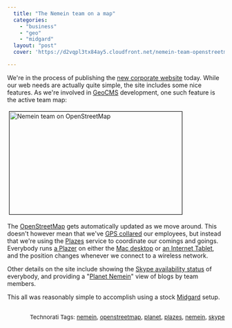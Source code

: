 ```yaml
---
  title: "The Nemein team on a map"
  categories: 
    - "business"
    - "geo"
    - "midgard"
  layout: "post"
  cover: 'https://d2vqpl3tx84ay5.cloudfront.net/nemein-team-openstreetmap-1.png'

---
```

<p>
We're in the process of publishing the <a href="http://nemein.com/">new corporate website</a> today. While our web needs are actually quite simple, the site includes some nice features. As we're involved in <a href="http://en.wikipedia.org/wiki/GeoCMS">GeoCMS</a> development, one such feature is the active team map:
</p><p>
<a href="https://d2vqpl3tx84ay5.cloudfront.net/nemein-team-openstreetmap-1.png"><img src="https://d2vqpl3tx84ay5.cloudfront.net/nemein-team-openstreetmap-1-tm.jpg" height="238" width="400" border="1" hspace="4" vspace="4" alt="Nemein team on OpenStreetMap" title="Nemein team on OpenStreetMap" /></a>
</p><p>
The <a href="http://www.openstreetmap.org/">OpenStreetMap</a> gets automatically updated as we move around. This doesn't however mean that we've <a href="http://gps.engadget.com/2004/08/24/global-pet-finder-gps-pet-collar/">GPS collared</a> our employees, but instead that we're using the <a href="http://plazes.com/home">Plazes</a> service to coordinate our comings and goings. Everybody runs <a href="http://plazes.com/tools">a Plazer</a> on either the <a href="http://plazes.com/tools/plazer">Mac desktop</a> or <a href="http://bergie.iki.fi/blog/plazes_on_the_n800/">an Internet Tablet</a>, and the position changes whenever we connect to a wireless network.
</p><p>
Other details on the site include showing the <a href="http://www.skype.com/intl/en/share/buttons/">Skype availability status</a> of everybody, and providing a &quot;<a href="http://nemein.com/en/news/planet/">Planet Nemein</a>&quot; view of blogs by team members.
</p><p>
This all was reasonably simple to accomplish using a stock <a href="http://www.midgard-project.org/">Midgard</a> setup.
</p><p style="text-align:right;">
<span style="font-size:10pt;">
<br />Technorati Tags: </span><span style="font-size:10pt;"><a href="http://www.technorati.com/tag/nemein">nemein</a></span><span style="font-size:10pt;">, </span><span style="font-size:10pt;"><a href="http://www.technorati.com/tag/openstreetmap">openstreetmap</a></span><span style="font-size:10pt;">, </span><span style="font-size:10pt;"><a href="http://www.technorati.com/tag/planet">planet</a></span><span style="font-size:10pt;">, </span><span style="font-size:10pt;"><a href="http://www.technorati.com/tag/plazes">plazes</a></span><span style="font-size:10pt;">, </span><span style="font-size:10pt;"><a href="http://www.technorati.com/tag/nemein">nemein</a></span><span style="font-size:10pt;">, </span><span style="font-size:10pt;"><a href="http://www.technorati.com/tag/skype">skype</a></span>
</p>
